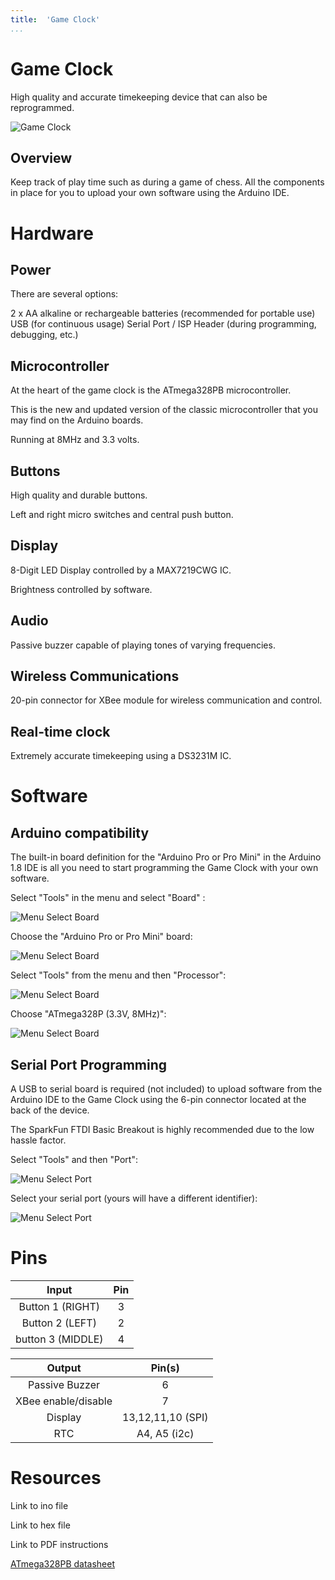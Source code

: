 ```yaml
---
title:  'Game Clock'
...
```


# Game Clock

High quality and accurate timekeeping device that can also be reprogrammed.

![](static/std_gameclock-main.jpg "Game Clock")

## Overview

Keep track of play time such as during a game of chess.
All the components in place for you to upload your own software using the Arduino IDE.

# Hardware

## Power

There are several options:

2 x AA alkaline or rechargeable batteries (recommended for portable use)
USB (for continuous usage)
Serial Port / ISP Header (during programming, debugging, etc.)

## Microcontroller

At the heart of the game clock is the ATmega328PB microcontroller.

This is the new and updated version of the classic microcontroller that you may find on the Arduino boards.

Running at 8MHz and 3.3 volts.

## Buttons

High quality and durable buttons.

Left and right micro switches and central push button.

## Display

8-Digit LED Display controlled by a MAX7219CWG IC.

Brightness controlled by software.

## Audio

Passive buzzer capable of playing tones of varying frequencies.

## Wireless Communications

20-pin connector for XBee module for wireless communication and control.

## Real-time clock

Extremely accurate timekeeping using a DS3231M IC.

# Software

## Arduino compatibility

The built-in board definition for the "Arduino Pro or Pro Mini" in the Arduino 1.8 IDE is all you need to start programming the Game Clock with your own software.

Select "Tools" in the menu and select "Board" :

![](static/std_software-selectboard1.png "Menu Select Board")

Choose the "Arduino Pro or Pro Mini" board:

![](static/std_software-selectboard2.png "Menu Select Board")

Select "Tools" from the menu and then "Processor":

![](static/std_software-selectboard3.png "Menu Select Board")

Choose "ATmega328P (3.3V, 8MHz)":

![](static/std_software-selectboard4.png "Menu Select Board")

## Serial Port Programming

A USB to serial board is required (not included) to upload software from the Arduino IDE to the Game Clock using the 6-pin connector located at the back of the device.

The SparkFun FTDI Basic Breakout is highly recommended due to the low hassle factor.

Select "Tools" and then "Port":

![](static/std_software-selectport1.png "Menu Select Port")

Select your serial port (yours will have a different identifier):

![](static/std_software-selectport2.png "Menu Select Port")

# Pins


| Input            | Pin           
|:----------------:|:-------------:
| Button 1 (RIGHT) | 3
| Button 2 (LEFT)  | 2
| button 3 (MIDDLE)| 4


| Output              | Pin(s)           
|:-------------------:|:-----------------:
| Passive Buzzer      | 6
| XBee enable/disable | 7
| Display             | 13,12,11,10 (SPI)
| RTC                 | A4, A5 (i2c)


# Resources

Link to ino file

Link to hex file

Link to PDF instructions

[ATmega328PB datasheet](https://www.microchip.com/wwwproducts/en/ATmega328PB)




